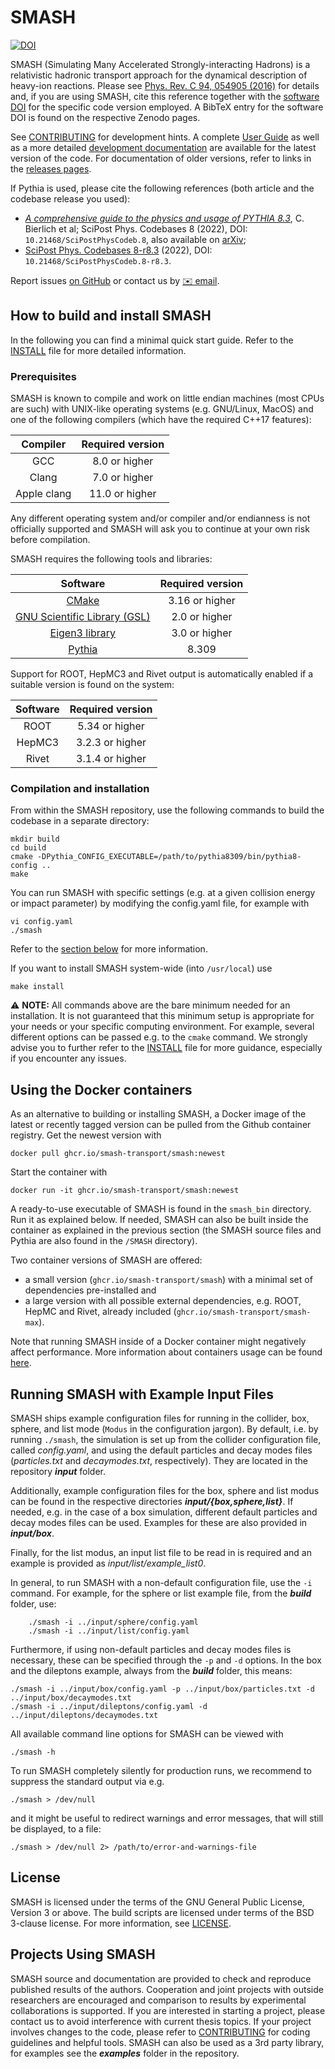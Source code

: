 # SMASH

[![DOI](https://zenodo.org/badge/DOI/10.5281/zenodo.3484711.svg)](https://doi.org/10.5281/zenodo.3484711)

SMASH (Simulating Many Accelerated Strongly-interacting Hadrons) is a relativistic hadronic transport approach for the dynamical description of heavy-ion reactions.
Please see [Phys. Rev. C 94, 054905 (2016)](https://arxiv.org/abs/1606.06642) for details and, if you are using SMASH, cite this reference together with the [software DOI](https://doi.org/10.5281/zenodo.3484711) for the specific code version employed.
A BibTeX entry for the software DOI is found on the respective Zenodo pages.

See [CONTRIBUTING](CONTRIBUTING.md) for development hints.
A complete [User Guide](https://theory.gsi.de/~smash/userguide/current/) as well as a more detailed [development documentation](http://theory.gsi.de/~smash/doc/current/) are available for the latest version of the code.
For documentation of older versions, refer to links in the [releases pages](https://github.com/smash-transport/smash/releases).

If Pythia is used, please cite the following references (both article and the codebase release you used):
* [_A comprehensive guide to the physics and usage of PYTHIA 8.3_](https://scipost.org/SciPostPhysCodeb.8), C. Bierlich et al; SciPost Phys. Codebases 8 (2022), DOI: `10.21468/SciPostPhysCodeb.8`, also available on [arXiv](https://arxiv.org/abs/2203.11601);
* [SciPost Phys. Codebases 8-r8.3](https://scipost.org/SciPostPhysCodeb.8-r8.3) (2022), DOI: `10.21468/SciPostPhysCodeb.8-r8.3`.

Report issues [on GitHub](https://github.com/smash-transport/smash/issues) or contact us by  [✉️ email](mailto:elfner@itp.uni-frankfurt.de).

## How to build and install SMASH

In the following you can find a minimal quick start guide.
Refer to the [INSTALL](INSTALL.md) file for more detailed information.

### Prerequisites

SMASH is known to compile and work on little endian machines (most CPUs are such) with UNIX-like operating systems (e.g. GNU/Linux, MacOS) and one of the following compilers (which have the required C++17 features):

| Compiler   | Required version |
|  :---:     |       :---:      |
| GCC        |  8.0 or higher   |
| Clang      |  7.0 or higher   |
| Apple clang| 11.0 or higher   |

Any different operating system and/or compiler and/or endianness is not officially supported and SMASH will ask you to continue at your own risk before compilation.

SMASH requires the following tools and libraries:

| Software | Required version |
|  :---:   |       :---:      |
| [CMake](https://cmake.org) | 3.16 or higher |
| [GNU Scientific Library (GSL)](https://www.gnu.org/software/gsl/) | 2.0  or higher |
| [Eigen3 library](http://eigen.tuxfamily.org) | 3.0  or higher |
| [Pythia](https://pythia.org) | 8.309 |

Support for ROOT, HepMC3 and Rivet output is automatically enabled if a suitable version is found on the system:

| Software | Required version |
|  :---:   |       :---:      |
| ROOT     | 5.34 or higher   |
| HepMC3   | 3.2.3 or higher  |
| Rivet    | 3.1.4 or higher  |

### Compilation and installation

From within the SMASH repository, use the following commands to build the codebase in a separate directory:
```console
mkdir build
cd build
cmake -DPythia_CONFIG_EXECUTABLE=/path/to/pythia8309/bin/pythia8-config ..
make
```

You can run SMASH with specific settings (e.g. at a given collision energy or impact parameter) by modifying the config.yaml file, for example with
```console
vi config.yaml
./smash
```
Refer to the [section below](README.md#running-smash-with-example-input-files) for more information.

If you want to install SMASH system-wide (into `/usr/local`) use
```console
make install
```

⚠️ **NOTE:** All commands above are the bare minimum needed for an installation.
It is not guaranteed that this minimum setup is appropriate for your needs or your specific computing environment.
For example, several different options can be passed e.g. to the `cmake` command.
We strongly advise you to further refer to the [INSTALL](INSTALL.md) file for more guidance, especially if you encounter any issues.


## Using the Docker containers

As an alternative to building or installing SMASH, a Docker image of the latest or recently tagged version can be pulled from the Github container registry.
Get the newest version with
```console
docker pull ghcr.io/smash-transport/smash:newest
```

Start the container with
```console
docker run -it ghcr.io/smash-transport/smash:newest
```

A ready-to-use executable of SMASH is found in the `smash_bin` directory.
Run it as explained below.
If needed, SMASH can also be built inside the container as explained in the previous section (the SMASH source files and Pythia are also found in the `/SMASH` directory).

Two container versions of SMASH are offered:
* a small version (`ghcr.io/smash-transport/smash`) with a minimal set of dependencies
pre-installed and
* a large version with all possible external dependencies, e.g. ROOT, HepMC and Rivet, already included (`ghcr.io/smash-transport/smash-max`).

Note that running SMASH inside of a Docker container might negatively affect performance.
More information about containers usage can be found [here](containers/README.md).


## Running SMASH with Example Input Files

SMASH ships example configuration files for running in the collider, box, sphere, and list mode (`Modus` in the configuration jargon).
By default, i.e. by running `./smash`, the simulation is set up from the collider configuration file, called _config.yaml_, and using the default particles and decay modes files (_particles.txt_ and _decaymodes.txt_, respectively).
They are located in the repository ***input*** folder.

Additionally, example configuration files for the box, sphere and list modus can be found in the respective directories ***input/{box,sphere,list}***.
If needed, e.g. in the case of a box simulation, different default particles and decay modes files can be used.
Examples for these are also provided in ***input/box***.

Finally, for the list modus, an input list file to be read in is required and an example is provided as _input/list/example_list0_.

In general, to run SMASH with a non-default configuration file, use the `-i` command.
For example, for the sphere or list example file, from the ***build*** folder, use:
```console
    ./smash -i ../input/sphere/config.yaml
    ./smash -i ../input/list/config.yaml
```

Furthermore, if using non-default particles and decay modes files is necessary, these can be specified through the `-p` and `-d` options.
In the box and the dileptons example, always from the ***build*** folder, this means:
```console
./smash -i ../input/box/config.yaml -p ../input/box/particles.txt -d ../input/box/decaymodes.txt
./smash -i ../input/dileptons/config.yaml -d ../input/dileptons/decaymodes.txt
```

All available command line options for SMASH can be viewed with
```console
./smash -h
```
To run SMASH completely silently for production runs, we recommend to suppress the standard output via e.g.
```console
./smash > /dev/null
```
and it might be useful to redirect warnings and error messages, that will still be displayed, to a file:
```console
./smash > /dev/null 2> /path/to/error-and-warnings-file
```


## License

SMASH is licensed under the terms of the GNU General Public License, Version 3 or above.
The build scripts are licensed under terms of the BSD 3-clause license.
For more information, see [LICENSE](LICENSE).


## Projects Using SMASH

SMASH source and documentation are provided to check and reproduce published results of the authors.
Cooperation and joint projects with outside researchers are encouraged and comparison to results by experimental collaborations is supported.
If you are interested in starting a project, please contact us to avoid interference with current thesis topics.
If your project involves changes to the code, please refer to [CONTRIBUTING](CONTRIBUTING.md) for coding guidelines and helpful tools.
SMASH can also be used as a 3rd party library, for examples see the ***examples*** folder in the repository.
